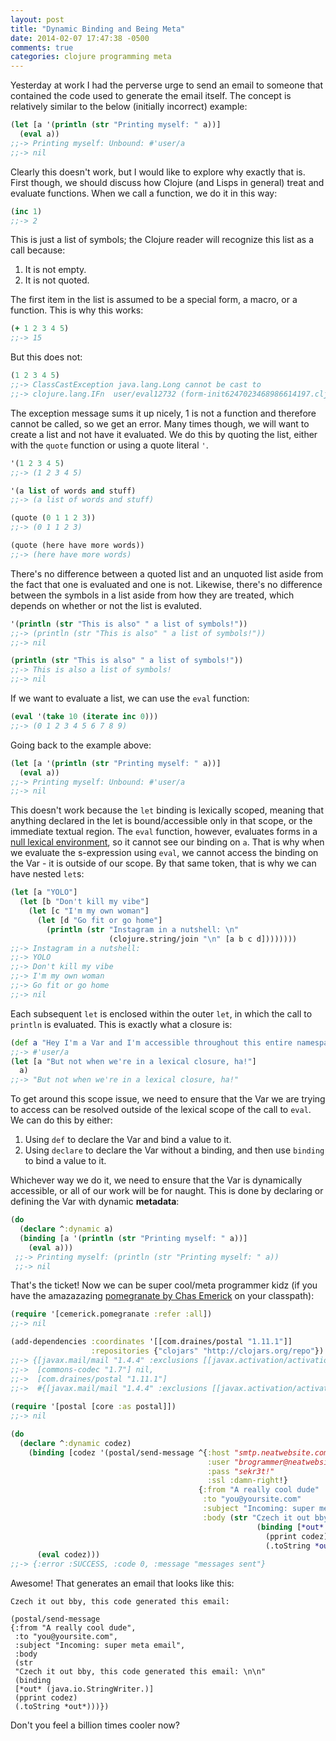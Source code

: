 ```yaml
---
layout: post
title: "Dynamic Binding and Being Meta"
date: 2014-02-07 17:47:38 -0500
comments: true
categories: clojure programming meta
---
```


Yesterday at work I had the perverse urge to send an email to someone
that contained the code used to generate the email itself. The concept
is relatively similar to the below (initially incorrect) example:

``` clojure
(let [a '(println (str "Printing myself: " a))]
  (eval a))
;;-> Printing myself: Unbound: #'user/a
;;-> nil
```
Clearly this doesn't work, but I would like to explore why exactly that is.
First though, we should discuss how Clojure (and Lisps in general)
treat and evaluate functions. When we call a function, we do it in
this way:

``` clojure
(inc 1)
;;-> 2
```

This is just a list of symbols; the Clojure reader will recognize
this list as a call because:

1. It is not empty.
2. It is not quoted.

The first item in the list is assumed to be a special form, a macro,
or a function. This is why this works:

``` clojure
(+ 1 2 3 4 5)
;;-> 15
```

But this does not:

``` clojure
(1 2 3 4 5)
;;-> ClassCastException java.lang.Long cannot be cast to
;;-> clojure.lang.IFn  user/eval12732 (form-init6247023468986614197.clj:1)
```

The exception message sums it up nicely, 1 is not a function and therefore
cannot be called, so we get an error. Many times though, we will want
to create a list and not have it evaluated. We do this by quoting the
list, either with the `quote` function or using a quote literal `'`.

``` clojure
'(1 2 3 4 5)
;;-> (1 2 3 4 5)

'(a list of words and stuff)
;;-> (a list of words and stuff)

(quote (0 1 1 2 3))
;;-> (0 1 1 2 3)

(quote (here have more words))
;;-> (here have more words)
```

There's no difference between a quoted list and an unquoted
list aside from the fact that one is evaluated and one is not.
Likewise, there's no difference between the symbols in a list aside
from how they are treated, which depends on whether or not the list is
evaluted.

``` clojure
'(println (str "This is also" " a list of symbols!"))
;;-> (println (str "This is also" " a list of symbols!"))
;;-> nil

(println (str "This is also" " a list of symbols!"))
;;-> This is also a list of symbols!
;;-> nil
```

If we want to evaluate a list, we can use the `eval` function:

``` clojure
(eval '(take 10 (iterate inc 0)))
;;-> (0 1 2 3 4 5 6 7 8 9)
```

Going back to the example above:

``` clojure
(let [a '(println (str "Printing myself: " a))]
  (eval a))
;;-> Printing myself: Unbound: #'user/a
;;-> nil
```

This doesn't work because the `let` binding is lexically scoped,
meaning that anything declared in the let is bound/accessible only in
that scope, or the immediate textual region. The `eval` function,
however, evaluates forms in a
[null lexical environment](http://www.ai.mit.edu/projects/iiip/doc/CommonLISP/HyperSpec/Body/glo_n.html#null_lexical_environment),
so it cannot see our binding on `a`. That is why when we evaluate the
s-expression using `eval`, we cannot access the binding on the Var - it
is outside of our scope. By that same token, that is why we can have
nested `let`s:

``` clojure
(let [a "YOLO"]
  (let [b "Don't kill my vibe"]
    (let [c "I'm my own woman"]
      (let [d "Go fit or go home"]
        (println (str "Instagram in a nutshell: \n" 
                      (clojure.string/join "\n" [a b c d])))))))
;;-> Instagram in a nutshell:
;;-> YOLO
;;-> Don't kill my vibe
;;-> I'm my own woman
;;-> Go fit or go home
;;-> nil                      
```
Each subsequent `let` is enclosed within the outer `let`, in which the
call to `println` is evaluated. This is exactly what a closure is:

``` clojure
(def a "Hey I'm a Var and I'm accessible throughout this entire namespace!")
;;-> #'user/a
(let [a "But not when we're in a lexical closure, ha!"]
  a)
;;-> "But not when we're in a lexical closure, ha!"
```

To get around this scope issue, we need to ensure that the Var we are trying
to access can be resolved outside of the lexical scope of the call to
`eval`. We can do this by either:

1. Using `def` to declare the Var and bind a value to it.
2. Using `declare` to declare the Var without a binding, and then use
  `binding` to bind a value to it.

Whichever way we do it, we need to ensure that the Var is dynamically
accessible, or all of our work will be for naught. This is done by
declaring or defining the Var with dynamic **metadata**:

``` clojure
(do
  (declare ^:dynamic a)
  (binding [a '(println (str "Printing myself: " a))]
    (eval a)))
 ;;-> Printing myself: (println (str "Printing myself: " a))
 ;;-> nil
```

That's the ticket! Now we can be super cool/meta programmer kidz (if
you have the amazazazing
[pomegranate by Chas Emerick](https://github.com/cemerick/pomegranate) on your classpath):

``` clojure
(require '[cemerick.pomegranate :refer :all])
;;-> nil

(add-dependencies :coordinates '[[com.draines/postal "1.11.1"]]
                  :repositories {"clojars" "http://clojars.org/repo"})
;;-> {[javax.mail/mail "1.4.4" :exclusions [[javax.activation/activation]]] nil,
;;->  [commons-codec "1.7"] nil,
;;->  [com.draines/postal "1.11.1"]
;;->  #{[javax.mail/mail "1.4.4" :exclusions [[javax.activation/activation]]] [commons-codec "1.7"]}}
                  
(require '[postal [core :as postal]])
;;-> nil

(do
  (declare ^:dynamic codez)
    (binding [codez '(postal/send-message ^{:host "smtp.neatwebsite.com"
                                            :user "brogrammer@neatwebsite.com"
                                            :pass "sekr3t!"
                                            :ssl :damn-right!}
                                          {:from "A really cool dude"
                                           :to "you@yoursite.com"
                                           :subject "Incoming: super meta email"
                                           :body (str "Czech it out bby, this code generated this email: \n\n" 
                                                       (binding [*out* (java.io.StringWriter.)]
                                                         (pprint codez)
                                                         (.toString *out*)))})]
      (eval codez)))
;;-> {:error :SUCCESS, :code 0, :message "messages sent"}
```

Awesome! That generates an email that looks like this:

``` text
Czech it out bby, this code generated this email:

(postal/send-message
{:from "A really cool dude",
 :to "you@yoursite.com",
 :subject "Incoming: super meta email",
 :body
 (str
 "Czech it out bby, this code generated this email: \n\n"
 (binding
 [*out* (java.io.StringWriter.)]
 (pprint codez)
 (.toString *out*)))})
```
Don't you feel a billion times cooler now?
